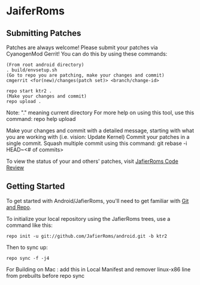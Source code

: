 JaiferRoms
===========

Submitting Patches
------------------
Patches are always welcome!  Please submit your patches via CyanogenMod Gerrit!
You can do this by using these commands:

    (From root android directory)
    . build/envsetup.sh
    (Go to repo you are patching, make your changes and commit)
    cmgerrit <for(new)/changes(patch set)> <branch/change-id> 

    repo start ktr2 .
    (Make your changes and commit)
    repo upload .
Note: "." meaning current directory
For more help on using this tool, use this command: repo help upload

Make your changes and commit with a detailed message, starting with what you are working with (i.e. vision: Update Kernel)
Commit your patches in a single commit. Squash multiple commit using this command: git rebase -i HEAD~<# of commits>

To view the status of your and others' patches, visit [JafierRoms Code Review](http://gerrit.jafierroms.com/)


Getting Started
---------------

To get started with Android/JafierRoms, you'll need to get
familiar with [Git and Repo](http://source.android.com/source/using-repo.html).

To initialize your local repository using the JafierRoms trees, use a command like this:

    repo init -u git://github.com/JafierRoms/android.git -b ktr2

Then to sync up:

    repo sync -f -j4


For Building on Mac :
add this in Local Manifest and  remover linux-x86 line from prebuilts
before repo sync

<project path="prebuilts/clang/darwin-x86/3.1" name="platform/prebuilts/clang/darwin-x86/3.1" groups="darwin" remote="aosp" revision="refs/tags/android-4.4.2_r2" />
  <project path="prebuilts/clang/darwin-x86/3.2" name="platform/prebuilts/clang/darwin-x86/3.2" groups="darwin" remote="aosp" revision="refs/tags/android-4.4.2_r2" />
  <project path="prebuilts/clang/darwin-x86/arm/3.3" name="platform/prebuilts/clang/darwin-x86/arm/3.3" groups="darwin,arm" remote="aosp" revision="refs/tags/android-4.4.2_r2" />
  <project path="prebuilts/clang/darwin-x86/host/3.3" name="platform/prebuilts/clang/darwin-x86/host/3.3" groups="darwin" remote="aosp" revision="refs/tags/android-4.4.2_r2" />
  <project path="prebuilts/clang/darwin-x86/mips/3.3" name="platform/prebuilts/clang/darwin-x86/mips/3.3" groups="darwin,mips" remote="aosp" revision="refs/tags/android-4.4.2_r2" />
  <project path="prebuilts/clang/darwin-x86/x86/3.3" name="platform/prebuilts/clang/darwin-x86/x86/3.3" groups="darwin,x86" remote="aosp" revision="refs/tags/android-4.4.2_r2" />
<project path="prebuilts/gcc/darwin-x86/x86/x86_64-linux-android-4.7" name="platform/prebuilts/gcc/darwin-x86/x86/x86_64-linux-android-4.7" groups="pdk,darwin,x86" remote="aosp" revision="refs/tags/android-4.4.2_r2" />
  <project path="prebuilts/gcc/darwin-x86/arm/arm-eabi-4.6" name="platform/prebuilts/gcc/darwin-x86/arm/arm-eabi-4.6" groups="darwin,arm" remote="aosp" revision="refs/tags/android-4.4.2_r2" />
  <project path="prebuilts/gcc/darwin-x86/arm/arm-eabi-4.7" name="platform/prebuilts/gcc/darwin-x86/arm/arm-eabi-4.7" remote="aosp" groups="pdk,darwin,arm" revision="refs/tags/android-4.4.2_r2" />
  <project path="prebuilts/gcc/darwin-x86/arm/arm-linux-androideabi-4.6" name="platform/prebuilts/gcc/darwin-x86/arm/arm-linux-androideabi-4.6" groups="darwin,arm" remote="aosp" revision="refs/tags/android-4.4.2_r2" />
  <project path="prebuilts/gcc/darwin-x86/arm/arm-linux-androideabi-4.7" name="platform/prebuilts/gcc/darwin-x86/arm/arm-linux-androideabi-4.7" groups="pdk,darwin,arm" remote="aosp" revision="refs/tags/android-4.4.2_r2" />
  <project path="prebuilts/gcc/darwin-x86/host/headers" name="platform/prebuilts/gcc/darwin-x86/host/headers" groups="pdk,darwin" remote="aosp" revision="refs/tags/android-4.4.2_r2" />
  <project path="prebuilts/gcc/darwin-x86/host/i686-apple-darwin-4.2.1" name="platform/prebuilts/gcc/darwin-x86/host/i686-apple-darwin-4.2.1" groups="pdk,darwin" remote="aosp" revision="refs/tags/android-4.4.2_r2" />
  <project path="prebuilts/gcc/darwin-x86/mips/mipsel-linux-android-4.6" name="platform/prebuilts/gcc/darwin-x86/mips/mipsel-linux-android-4.6" groups="darwin,mips" remote="aosp" revision="refs/tags/android-4.4.2_r2" />
  <project path="prebuilts/gcc/darwin-x86/mips/mipsel-linux-android-4.7" name="platform/prebuilts/gcc/darwin-x86/mips/mipsel-linux-android-4.7" groups="pdk,darwin,mips" remote="aosp" revision="refs/tags/android-4.4.2_r2" />
  <project path="prebuilts/gcc/darwin-x86/x86/i686-linux-android-4.6" name="platform/prebuilts/gcc/darwin-x86/x86/i686-linux-android-4.6" groups="darwin,x86" remote="aosp" revision="refs/tags/android-4.4.2_r2" />
  <project path="prebuilts/gcc/darwin-x86/x86/i686-linux-android-4.7" name="platform/prebuilts/gcc/darwin-x86/x86/i686-linux-android-4.7" groups="pdk,darwin,x86" remote="aosp" revision="refs/tags/android-4.4.2_r2" />
<project path="prebuilts/python/darwin-x86/2.7.5" name="platform/prebuilts/python/darwin-x86/2.7.5" groups="darwin" remote="aosp" revision="refs/tags/android-4.4.2_r2" />
